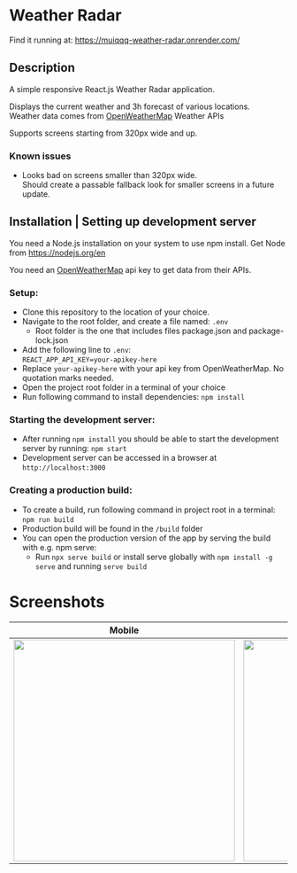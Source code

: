 # Weather Radar
Find it running at:
https://muiqqq-weather-radar.onrender.com/

## Description
A simple responsive React.js Weather Radar application.

Displays the current weather and 3h forecast of various locations.
<br> Weather data comes from [OpenWeatherMap](https://openweathermap.org/) Weather APIs

Supports screens starting from 320px wide and up.

### Known issues
 - Looks bad on screens smaller than 320px wide.
  <br> Should create a passable fallback look for smaller screens in a future update.

## Installation | Setting up development server
You need a Node.js installation on your system to use npm install.
Get Node from https://nodejs.org/en

You need an [OpenWeatherMap](https://openweathermap.org/) api key to get data from their APIs.

### Setup:
- Clone this repository to the location of your choice.
- Navigate to the root folder, and create a file named: `.env`
  - Root folder is the one that includes files package.json and package-lock.json
- Add the following line to `.env`: <br/>`REACT_APP_API_KEY=your-apikey-here`
- Replace `your-apikey-here` with your api key from OpenWeatherMap. No quotation marks needed.
- Open the project root folder in a terminal of your choice
- Run following command to install dependencies: `npm install`

### Starting the development server:
- After running `npm install` you should be able to start the development server by running: `npm start`
- Development server can be accessed in a browser at `http://localhost:3000`

### Creating a production build:
 - To create a build, run following command in project root in a terminal: `npm run build`
 - Production build will be found in the `/build` folder
 - You can open the production version of the app by serving the build with e.g. npm serve:
   - Run `npx serve build` or install serve globally with `npm install -g serve` and running `serve build`
   
# Screenshots
Mobile             |  Desktop
:-------------------------:|:-------------------------:
<img src="https://user-images.githubusercontent.com/56929826/226603935-5e8a3e96-0000-45fb-bcae-c377b9fbc193.jpg" width="auto" height="400"> | <img src="https://user-images.githubusercontent.com/56929826/226603996-0de6ce3a-f02a-4ae3-85aa-d585eab5b269.jpg" height="400">

